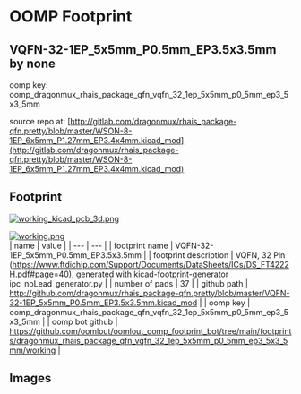 # OOMP Footprint  
## VQFN-32-1EP_5x5mm_P0.5mm_EP3.5x3.5mm  by none  
  
oomp key: oomp_dragonmux_rhais_package_qfn_vqfn_32_1ep_5x5mm_p0_5mm_ep3_5x3_5mm  
  
source repo at: [http://gitlab.com/dragonmux/rhais_package-qfn.pretty/blob/master/WSON-8-1EP_6x5mm_P1.27mm_EP3.4x4mm.kicad_mod](http://gitlab.com/dragonmux/rhais_package-qfn.pretty/blob/master/WSON-8-1EP_6x5mm_P1.27mm_EP3.4x4mm.kicad_mod)  
## Footprint  
  
[![working_kicad_pcb_3d.png](working_kicad_pcb_3d_600.png)](working_kicad_pcb_3d.png)  
  
[![working.png](working_600.png)](working.png)  
| name | value | 
| --- | --- | 
| footprint name | VQFN-32-1EP_5x5mm_P0.5mm_EP3.5x3.5mm | 
| footprint description | VQFN, 32 Pin (https://www.ftdichip.com/Support/Documents/DataSheets/ICs/DS_FT4222H.pdf#page=40), generated with kicad-footprint-generator ipc_noLead_generator.py | 
| number of pads | 37 | 
| github path | http://github.com/dragonmux/rhais_package-qfn.pretty/blob/master/VQFN-32-1EP_5x5mm_P0.5mm_EP3.5x3.5mm.kicad_mod | 
| oomp key | oomp_dragonmux_rhais_package_qfn_vqfn_32_1ep_5x5mm_p0_5mm_ep3_5x3_5mm | 
| oomp bot github | https://github.com/oomlout/oomlout_oomp_footprint_bot/tree/main/footprints/dragonmux_rhais_package_qfn_vqfn_32_1ep_5x5mm_p0_5mm_ep3_5x3_5mm/working | 
## Images  
